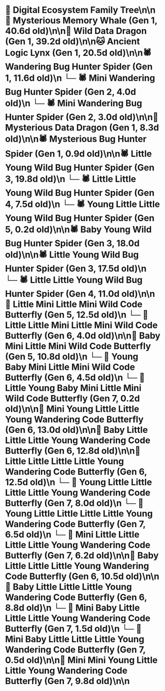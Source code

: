 # 🌳 Digital Ecosystem Family Tree\n\n🐋 Mysterious Memory Whale (Gen 1, 40.6d old)\n\n🐉 Wild Data Dragon (Gen 1, 39.2d old)\n\n🐱 Ancient Logic Lynx (Gen 1, 20.5d old)\n\n🕷️ Wandering Bug Hunter Spider (Gen 1, 11.6d old)\n  └─ 🕷️ Mini Wandering Bug Hunter Spider (Gen 2, 4.0d old)\n  └─ 🕷️ Mini Wandering Bug Hunter Spider (Gen 2, 3.0d old)\n\n🐉 Mysterious Data Dragon (Gen 1, 8.3d old)\n\n🕷️ Mysterious Bug Hunter Spider (Gen 1, 0.9d old)\n\n🕷️ Little Young Wild Bug Hunter Spider (Gen 3, 19.8d old)\n  └─ 🕷️ Little Little Young Wild Bug Hunter Spider (Gen 4, 7.5d old)\n    └─ 🕷️ Young Little Little Young Wild Bug Hunter Spider (Gen 5, 0.2d old)\n\n🕷️ Baby Young Wild Bug Hunter Spider (Gen 3, 18.0d old)\n\n🕷️ Little Young Wild Bug Hunter Spider (Gen 3, 17.5d old)\n  └─ 🕷️ Little Little Young Wild Bug Hunter Spider (Gen 4, 11.0d old)\n\n🦋 Little Mini Little Mini Wild Code Butterfly (Gen 5, 12.5d old)\n  └─ 🦋 Little Little Mini Little Mini Wild Code Butterfly (Gen 6, 4.0d old)\n\n🦋 Baby Mini Little Mini Wild Code Butterfly (Gen 5, 10.8d old)\n  └─ 🦋 Young Baby Mini Little Mini Wild Code Butterfly (Gen 6, 4.5d old)\n    └─ 🦋 Little Young Baby Mini Little Mini Wild Code Butterfly (Gen 7, 0.2d old)\n\n🦋 Mini Young Little Little Young Wandering Code Butterfly (Gen 6, 13.0d old)\n\n🦋 Baby Little Little Little Young Wandering Code Butterfly (Gen 6, 12.8d old)\n\n🦋 Little Little Little Little Young Wandering Code Butterfly (Gen 6, 12.5d old)\n  └─ 🦋 Young Little Little Little Little Young Wandering Code Butterfly (Gen 7, 8.0d old)\n  └─ 🦋 Young Little Little Little Little Young Wandering Code Butterfly (Gen 7, 6.5d old)\n  └─ 🦋 Mini Little Little Little Little Young Wandering Code Butterfly (Gen 7, 6.2d old)\n\n🦋 Baby Little Little Little Young Wandering Code Butterfly (Gen 6, 10.5d old)\n\n🦋 Baby Little Little Little Young Wandering Code Butterfly (Gen 6, 8.8d old)\n  └─ 🦋 Mini Baby Little Little Little Young Wandering Code Butterfly (Gen 7, 1.5d old)\n  └─ 🦋 Mini Baby Little Little Little Young Wandering Code Butterfly (Gen 7, 0.5d old)\n\n🦋 Mini Mini Young Little Little Young Wandering Code Butterfly (Gen 7, 9.8d old)\n\n